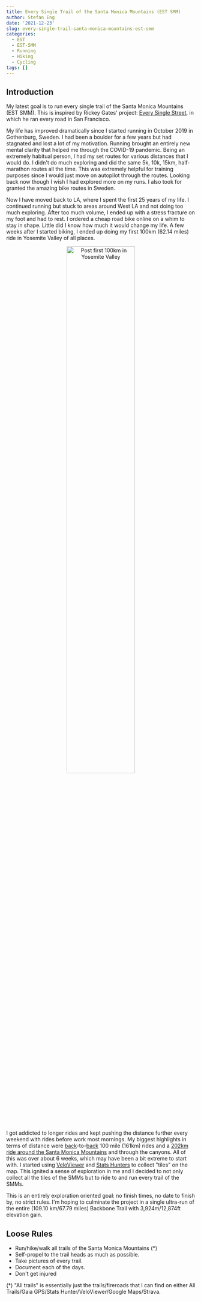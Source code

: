 ```yaml
---
title: Every Single Trail of the Santa Monica Mountains (EST SMM)
author: Stefan Eng
date: '2021-12-23'
slug: every-single-trail-santa-monica-mountains-est-smm
categories:
  - EST
  - EST-SMM
  - Running
  - Hiking
  - Cycling
tags: []
---
```


## Introduction 

My latest goal is to run every single trail of the Santa Monica Mountains (EST SMM).
This is inspired by Rickey Gates' project: [Every Single Street](https://www.everysinglestreet.com/), in which he ran every road in San Francisco.

My life has improved dramatically since I started running in October 2019 in Gothenburg, Sweden.
I had been a boulder for a few years but had stagnated and lost a lot of my motivation.
Running brought an entirely new mental clarity that helped me through the COVID-19 pandemic.
Being an extremely habitual person, I had my set routes for various distances that I would do.
I didn't do much exploring and did the same 5k, 10k, 15km, half-marathon routes all the time.
This was extremely helpful for training purposes since I would just move on autopilot through the routes.
Looking back now though I wish I had explored more on my runs.
I also took for granted the amazing bike routes in Sweden.

Now I have moved back to LA, where I spent the first 25 years of my life.
I continued running but stuck to areas around West LA and not doing too much exploring.
After too much volume, I ended up with a stress fracture on my foot and had to rest.
I ordered a cheap road bike online on a whim to stay in shape.
Little did I know how much it would change my life.
A few weeks after I started biking, I ended up doing my first 100km (62.14 miles) ride in Yosemite Valley of all places.

<center>
<img src="/post/2021-01-08-every-single-trail-santa-monica-mountains-est-smm/index_files/yosemite_100km.jpg" alt="Post first 100km in Yosemite Valley" width="60%"/>
</center>

I got addicted to longer rides and kept pushing the distance further every weekend with rides before work most mornings.
My biggest highlights in terms of distance were [back](https://www.strava.com/activities/4464098477)-to-[back](https://www.strava.com/activities/4468967371) 100 mile (161km) rides and a [202km ride around the Santa Monica Mountains](https://www.strava.com/activities/4439800104) and through the canyons.
All of this was over about 6 weeks, which may have been a bit extreme to start with.
I started using [VeloViewer](https://veloviewer.com/) and [Stats Hunters](https://www.statshunters.com/) to collect "tiles" on the map.
This ignited a sense of exploration in me and I decided to not only collect all the tiles of the SMMs but to ride to and run every trail of the SMMs.

This is an entirely exploration oriented goal: no finish times, no date to finish by, no strict rules.
I'm hoping to culminate the project in a single ultra-run of the entire (109.10 km/67.79 miles) Backbone Trail with 3,924m/12,874ft elevation gain.

## Loose Rules
  - Run/hike/walk all trails of the Santa Monica Mountains (*)
  - Self-propel to the trail heads as much as possible.
  - Take pictures of every trail.
  - Document each of the days.
  - Don't get injured

(*) "All trails" is essentially just the trails/fireroads that I can find on either All Trails/Gaia GPS/Stats Hunter/VeloViewer/Google Maps/Strava.

